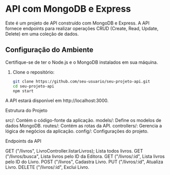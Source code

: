 # API com MongoDB e Express

Este é um projeto de API construído com MongoDB e Express. A API fornece endpoints para realizar operações CRUD (Create, Read, Update, Delete) em uma coleção de dados.

## Configuração do Ambiente

Certifique-se de ter o Node.js e o MongoDB instalados em sua máquina.

1. Clone o repositório:
   ```bash
   git clone https://github.com/seu-usuario/seu-projeto-api.git
   cd seu-projeto-api
   npm start
   
A API estará disponível em http://localhost:3000.

Estrutura do Projeto

src/: Contém o código-fonte da aplicação.
models/: Define os modelos de dados MongoDB.
routes/: Contém as rotas da API.
controllers/: Gerencia a lógica de negócios da aplicação.
config/: Configurações do projeto.

Endpoints da API

GET ("/livros", LivroController.listarLivros); Lista todos livros.
GET ("/livros/busca", Lista livros pelo ID da Editora.
GET ("/livros/:id", Lista livros pelo ID do Livro.
POST ("/livros", Cadastra Livro.
PUT ("/livros/:id", Atualiza Livro.
DELETE ("/livros/:id", Exclui Livro.

